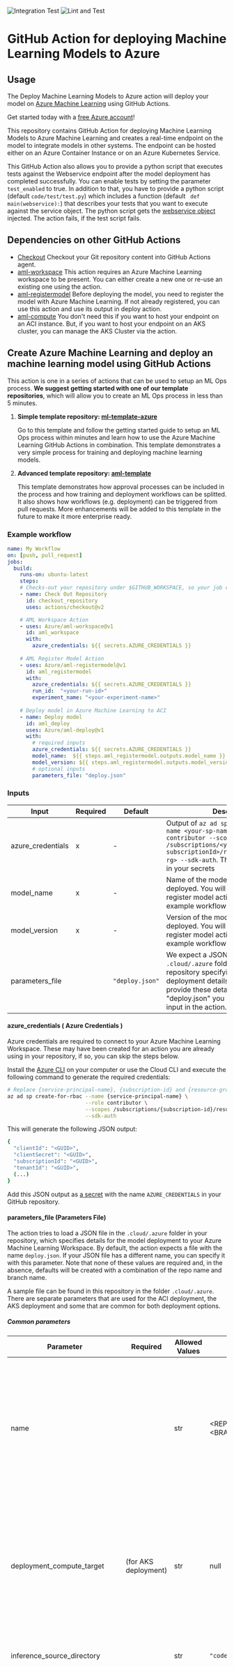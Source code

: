 ![Integration Test](https://github.com/Azure/aml-deploy/workflows/Integration%20Test/badge.svg?branch=master&event=push)
![Lint and Test](https://github.com/Azure/aml-deploy/workflows/Lint%20and%20Test/badge.svg?branch=master&event=push)

# GitHub Action for deploying Machine Learning Models to Azure

## Usage

The Deploy Machine Learning Models to Azure action will deploy your model on [Azure Machine Learning](https://azure.microsoft.com/en-us/services/machine-learning/) using GitHub Actions.

Get started today with a [free Azure account](https://azure.com/free/open-source)!

This repository contains GitHub Action for deploying Machine Learning Models to Azure Machine Learning and creates a real-time endpoint on the model to integrate models in other systems. The endpoint can be hosted either on an Azure Container Instance or on an Azure Kubernetes Service. 


This GitHub Action also allows you to provide a python script that executes tests against the Webservice endpoint after the model deployment has completed successfully. You can enable tests by setting the parameter `test_enabled` to true. In addition to that, you have to provide a python script (default `code/test/test.py`) which includes a function (default ` def main(webservice):`) that describes your tests that you want to execute against the service object. The python script gets the [webservice object](https://docs.microsoft.com/en-us/python/api/azureml-core/azureml.core.webservice(class)?view=azure-ml-py) injected. The action fails, if the test script fails.


## Dependencies on other GitHub Actions
* [Checkout](https://github.com/actions/checkout) Checkout your Git repository content into GitHub Actions agent.
* [aml-workspace](https://github.com/Azure/aml-workspace) This action requires an Azure Machine Learning workspace to be present. You can either create a new one or re-use an existing one using the action. 
* [aml-registermodel](https://github.com/Azure/aml-registermodel) Before deploying the model, you need to register the model with Azure Machine Learning. If not already registered, you can use this action and use its output in deploy action. 
* [aml-compute](https://github.com/Azure/aml-compute) You don't need this if you want to host your endpoint on an ACI instance. But, if you want to host your endpoint on an AKS cluster, you can  manage the AKS Cluster via the action. 



## Create Azure Machine Learning and deploy an machine learning model using GitHub Actions

This action is one in a series of actions that can be used to setup an ML Ops process. **We suggest getting started with one of our template repositories**, which will allow you to create an ML Ops process in less than 5 minutes.

1. **Simple template repository: [ml-template-azure](https://github.com/machine-learning-apps/ml-template-azure)**

    Go to this template and follow the getting started guide to setup an ML Ops process within minutes and learn how to use the Azure       Machine Learning GitHub Actions in combination. This template demonstrates a very simple process for training and deploying machine     learning models.

2. **Advanced template repository: [aml-template](https://github.com/Azure/aml-template)**

    This template demonstrates how approval processes can be included in the process and how training and deployment workflows can be       splitted. It also shows how workflows (e.g. deployment) can be triggered from pull requests. More enhancements will be added to this     template in the future to make it more enterprise ready.

### Example workflow

```yaml
name: My Workflow
on: [push, pull_request]
jobs:
  build:
    runs-on: ubuntu-latest
    steps:
    # Checks-out your repository under $GITHUB_WORKSPACE, so your job can access it
    - name: Check Out Repository
      id: checkout_repository
      uses: actions/checkout@v2

    # AML Workspace Action
    - uses: Azure/aml-workspace@v1
      id: aml_workspace
      with:
        azure_credentials: ${{ secrets.AZURE_CREDENTIALS }}
    
    # AML Register Model Action
    - uses: Azure/aml-registermodel@v1
      id: aml_registermodel
      with:
        azure_credentials: ${{ secrets.AZURE_CREDENTIALS }}
        run_id:  "<your-run-id>"
        experiment_name: "<your-experiment-name>"
    
    # Deploy model in Azure Machine Learning to ACI
    - name: Deploy model
      id: aml_deploy
      uses: Azure/aml-deploy@v1
      with:
        # required inputs
        azure_credentials: ${{ secrets.AZURE_CREDENTIALS }}
        model_name:  ${{ steps.aml_registermodel.outputs.model_name }}
        model_version: ${{ steps.aml_registermodel.outputs.model_version }}
        # optional inputs
        parameters_file: "deploy.json"
```

### Inputs

| Input | Required | Default | Description |
| ----- | -------- | ------- | ----------- |
| azure_credentials | x | - | Output of `az ad sp create-for-rbac --name <your-sp-name> --role contributor --scopes /subscriptions/<your-subscriptionId>/resourceGroups/<your-rg> --sdk-auth`. This should be stored in your secrets |
| model_name | x | - | Name of the model that will be deployed. You will get it as an output of register model action as in above example workflow. |
| model_version | x | - | Version of the model that will be deployed. You will get it as an output of register model action as in above example workflow. |
| parameters_file |  | `"deploy.json"` | We expect a JSON file in the `.cloud/.azure` folder in root of your repository specifying your model deployment details. If you have want to provide these details in a file other than "deploy.json" you need to provide this input in the action. |

#### azure_credentials ( Azure Credentials ) 

Azure credentials are required to connect to your Azure Machine Learning Workspace. These may have been created for an action you are already using in your repository, if so, you can skip the steps below.

Install the [Azure CLI](https://docs.microsoft.com/en-us/cli/azure/install-azure-cli?view=azure-cli-latest) on your computer or use the Cloud CLI and execute the following command to generate the required credentials:

```sh
# Replace {service-principal-name}, {subscription-id} and {resource-group} with your Azure subscription id and resource group name and any name for your service principle
az ad sp create-for-rbac --name {service-principal-name} \
                         --role contributor \
                         --scopes /subscriptions/{subscription-id}/resourceGroups/{resource-group} \
                         --sdk-auth
```

This will generate the following JSON output:

```sh
{
  "clientId": "<GUID>",
  "clientSecret": "<GUID>",
  "subscriptionId": "<GUID>",
  "tenantId": "<GUID>",
  (...)
}
```

Add this JSON output as [a secret](https://help.github.com/en/actions/configuring-and-managing-workflows/creating-and-storing-encrypted-secrets#creating-encrypted-secrets) with the name `AZURE_CREDENTIALS` in your GitHub repository.


#### parameters_file (Parameters File)

The action tries to load a JSON file in the `.cloud/.azure` folder in your repository, which specifies details for the model deployment to your Azure Machine Learning Workspace. By default, the action expects a file with the name `deploy.json`. If your JSON file has a different name, you can specify it with this parameter. Note that none of these values are required and, in the absence, defaults will be created with a combination of the repo name and branch name.

A sample file can be found in this repository in the folder `.cloud/.azure`. There are separate parameters that are used for the ACI deployment, the AKS deployment and some that are common for both deployment options.

##### Common parameters

| Parameter               | Required | Allowed Values | Default    | Description |
| ----------------------- | -------- | -------------- | ---------- | ----------- |
| name                    |          | str  | <REPOSITORY_NAME>-<BRANCH_NAME> | The name to give the deployed service. Must be unique to the workspace, only consist of lowercase letters, numbers, or dashes, start with a letter, and be between 3 and 32 characters long. |
| deployment_compute_target | (for AKS deployment) | str  | null | Name of the compute target to deploy the webservice to. As Azure Container Instances has no associated ComputeTarget, leave this parameter as null to deploy to Azure Container Instances. |
| inference_source_directory |       | str  | `"code/deploy/"` | The path to the folder that contains all files to create the image. |
| inference_entry_script  |          | str  | `"score.py"` | The path to a local file in your repository that contains the code to run for the image and score the data. This path is relative to the specified source directory. The python script has to define an `init` and a `run` function. A sample can be found in the template repositories. |
| conda_file              |          | str  | `"environment.yml"` | The path to a local file in your repository containing a conda environment definition to use for the image. This path is relative to the specified source directory. |
| extra_docker_file_steps |          | str   | null | The path to a local file in your repository containing additional Docker steps to run when setting up image. This path is relative to the specified source directory. |
| enable_gpu              |          | bool | false | Indicates whether to enable GPU support in the image. The GPU image must be used on Microsoft Azure Services such as Azure Container Instances, Azure Machine Learning Compute, Azure Virtual Machines, and Azure Kubernetes Service. |
| cuda_version            |          | str | `"9.1"` if `enable_gpu` is set to true | The Version of CUDA to install for images that need GPU support. The GPU image must be used on Microsoft Azure Services such as Azure Container Instances, Azure Machine Learning Compute, Azure Virtual Machines, and Azure Kubernetes Service. Supported versions are 9.0, 9.1, and 10.0. |
| runtime                 |          | str: `"python"` or `"spark-py"` | `"python"` | The runtime to use for the image. |
| custom_base_image       |          | str  | null | A custom Docker image to be used as base image. If no base image is given then the base image will be used based off of given runtime parameter. |
| model_data_collection_enabled |    | bool | false | Whether or not to enable model data collection for this Webservice. |
| authentication_enabled  |          | bool | false for ACI, true for AKS | Whether or not to enable key auth for this Webservice. |
| app_insights_enabled    |          | bool | false | Whether or not to enable Application Insights logging for this Webservice. |
| cpu_cores               |          | float: ]0.0, inf[ | 0.1 | The number of CPU cores to allocate for this Webservice. Can be a decimal. |
| memory_gb               |          | float: ]0.0, inf[ | 0.5 | The amount of memory (in GB) to allocate for this Webservice. Can be a decimal. |
| delete_service_after_deployment |  | bool | false | Indicates whether the service gets deleted after the deployment completed successfully. |
| tags                    |          | dict: {"<your-run-tag-key>": "<your-run-tag-value>", ...} | null | Dictionary of key value tags to give this Webservice. |
| properties              |          | dict: {"<your-run-tag-key>": "<your-run-tag-value>", ...} | | Dictionary of key value properties to give this Webservice. These properties cannot be changed after deployment, however new key value pairs can be added. |
| description             |          | str  | null | A description to give this Webservice and image. |
| test_enabled            |          | bool | false | Whether to run tests for this model deployment and the created real-time endpoint. |
| test_file_path          |          | str  | `"code/test/test.py"` | Path to the python script in your repository in which you define your own tests that you want to run against the webservice endpoint. The GitHub Action fails, if your script fails. |
| test_file_function_name |          | str   | `"main"` | Name of the function in your python script in your repository in which you define your own tests that you want to run against the webservice endpoint. The function gets the webservice object injected and allows you to run tests against the scoring uri. The GitHub Action fails, if your script fails. |
| skip_deployment         |          | bool | false | Indicates whether the deployment to ACI or AKS should be skipped. This can be used in combination with `create_image` to only create a Docker image that can be used for further deployment. |
| create_image            |          | bool | false | Indicates whether a Docker image should be created which can be used for further deployment. |

Please visit [this website](https://docs.microsoft.com/en-us/python/api/azureml-core/azureml.core.model.inferenceconfig?view=azure-ml-py) and [this website](https://docs.microsoft.com/en-us/python/api/azureml-core/azureml.core.model(class)?view=azure-ml-py#deploy-workspace--name--models--inference-config-none--deployment-config-none--deployment-target-none--overwrite-false-) for more details.

##### ACI specific parameters

ACI is the default deployment resource. A sample file for an aci deployment can be found in the `.cloud/.azure` folder.

| Parameter              | Required | Allowed Values | Default    | Description |
| ---------------------- | -------- | -------------- | ---------- | ----------- |
| location               |           | str: [supported region](https://azure.microsoft.com/en-us/global-infrastructure/services/?products=container-instances) | workspace location | The Azure region to deploy this Webservice to. |
| ssl_enabled            |           | bool  | false | Whether or not to enable SSL for this Webservice. |
| ssl_cert_pem_file      |           | str   | null | A file path to a file containing cert information for SSL validation. Must provide all three CName, cert file, and key file to enable SSL validation. |
| ssl_key_pem_file       |           | str   | null | A file path to a file containing key information for SSL validation. Must provide all three CName, cert file, and key file to enable SSL validation. |
| ssl_cname              |           | str   | null | A CName to use if enabling SSL validation on the cluster. Must provide all three CName, cert file, and key file to enable SSL validation. |
| dns_name_label         |           | str   | null | The DNS name label for the scoring endpoint. If not specified a unique DNS name label will be generated for the scoring endpoint. |

Please visit [this website](https://docs.microsoft.com/en-us/python/api/azureml-core/azureml.core.webservice.aciwebservice?view=azure-ml-py#deploy-configuration-cpu-cores-none--memory-gb-none--tags-none--properties-none--description-none--location-none--auth-enabled-none--ssl-enabled-none--enable-app-insights-none--ssl-cert-pem-file-none--ssl-key-pem-file-none--ssl-cname-none--dns-name-label-none--primary-key-none--secondary-key-none--collect-model-data-none--cmk-vault-base-url-none--cmk-key-name-none--cmk-key-version-none-) for more details.

##### AKS Deployment

For the deployment of the model to AKS, you must configure an AKS resource and specify the name of the AKS cluster with the `deployment_compute_target` parameter. Additional parameters allow you to finetune your deployment on AKS with options like autoscaling and the liveness probe requirements. These will be set to default parameters if not provided.

| Parameter               | Required | Allowed Values | Default    | Description |
| ----------------------- | -------- | -------------- | ---------- | ----------- |
| gpu_cores              |           | int: [0, inf[ | 1 | The number of GPU cores to allocate for this Webservice. |
| autoscale_enabled       |          | bool  | true if `num_replicas` is null | Whether to enable autoscale for this Webservice. |
| autoscale_min_replicas  |          | int: [1, inf[ | 1 | The minimum number of containers to use when autoscaling this Webservice. | 
| autoscale_max_replicas  |          | int: [1, inf[ | 10 | The maximum number of containers to use when autoscaling this Webservice. |
| autoscale_refresh_seconds |        | int: [1, inf[ | 1 | How often the autoscaler should attempt to scale this Webservice (in seconds). | 
| autoscale_target_utilization|      | int: [1, 100] | 70 | The target utilization (in percent out of 100) the autoscaler should attempt to maintain for this Webservice. |
| scoring_timeout_ms      |          | int: [1, inf[ | 60000 | A timeout in ms to enforce for scoring calls to this Webservice. |
| replica_max_concurrent_requests|   | int: [1, inf[ | 1 | The number of maximum concurrent requests per replica to allow for this Webservice. **Do not change this setting from the default value of 1 unless instructed by Microsoft Technical Support or a member of Azure Machine Learning team.** |
| max_request_wait_time   |          | int: [0, inf[ | 500 | The maximum amount of time a request will stay in the queue (in milliseconds) before returning a 503 error. |
| num_replicas            |          | int   | null | The number of containers to allocate for this Webservice. **No default, if this parameter is not set then the autoscaler is enabled by default.** |
| period_seconds          |          | int: [1, inf[ | 10 | How often (in seconds) to perform the liveness probe. |
| initial_delay_seconds   |          | int: [1, inf[ | 310 | The number of seconds after the container has started before liveness probes are initiated. |
| timeout_seconds         |          | int: [1, inf[ | 1  | The number of seconds after which the liveness probe times out. |
| success_threshold       |          | int: [1, inf[ | 1 | The minimum consecutive successes for the liveness probe to be considered successful after having failed. |
| failure_threshold       |          | int: [1, inf[ | 3  | When a Pod starts and the liveness probe fails, Kubernetes will try failureThreshold times before giving up. |
| namespace               |          | str   | null | The Kubernetes namespace in which to deploy this Webservice: up to 63 lowercase alphanumeric ('a'-'z', '0'-'9') and hyphen ('-') characters. The first and last characters cannot be hyphens. |
| token_auth_enabled      |          | bool  | false | Whether to enable Token authentication for this Webservice. If this is enabled, users can access this Webservice by fetching an access token using their Azure Active Directory credentials. |

Please visit [this website](https://docs.microsoft.com/en-us/python/api/azureml-core/azureml.core.webservice.aks.akswebservice?view=azure-ml-py#deploy-configuration-autoscale-enabled-none--autoscale-min-replicas-none--autoscale-max-replicas-none--autoscale-refresh-seconds-none--autoscale-target-utilization-none--collect-model-data-none--auth-enabled-none--cpu-cores-none--memory-gb-none--enable-app-insights-none--scoring-timeout-ms-none--replica-max-concurrent-requests-none--max-request-wait-time-none--num-replicas-none--primary-key-none--secondary-key-none--tags-none--properties-none--description-none--gpu-cores-none--period-seconds-none--initial-delay-seconds-none--timeout-seconds-none--success-threshold-none--failure-threshold-none--namespace-none--token-auth-enabled-none--compute-target-name-none-) for more details. More Information on autoscaling parameters can be found [here](https://docs.microsoft.com/en-us/python/api/azureml-core/azureml.core.webservice.aks.autoscaler?view=azure-ml-py) and for liveness probe [here](https://docs.microsoft.com/en-us/python/api/azureml-core/azureml.core.webservice.aks.livenessproberequirements?view=azure-ml-py).

### Outputs

| Output              | Description                     |
| ------------------- | ------------------------------- |
| service_scoring_uri | Scoring URI of the webservice that was created (only provided if `delete_service_after_deployment` is set to False). |
| service_swagger_uri | Swagger Uri of the webservice that was created (only provided if `delete_service_after_deployment` is set to False). |
| acr_address         | The DNS name or IP address (e.g. myacr.azurecr.io) of the Azure Container Registry (ACR) (only provided if `create_image` is set to True).  |
| acr_username        | The username for ACR (only provided if `create_image` is set to True). |
| acr_password        | The password for ACR (only provided if `create_image` is set to True). |
| package_location    | Full URI of the docker image (e.g. myacr.azurecr.io/azureml/azureml_*) (only provided if `create_image` is set to True). |

### Environment variables

Certain parameters are considered secrets and should therefore be passed as environment variables from your secrets, if you want to use custom values.

| Environment variable        | Required | Allowed Values | Default | Description |
| --------------------------- | -------- | -------------- | ------- | ----------- |
| CONTAINER_REGISTRY_ADRESS   |          | str            | null    | The DNS name or IP address of the Azure Container Registry (ACR). Required, if you specified a `custom_base_image` that is only available in your ACR. |
| CONTAINER_REGISTRY_USERNAME |          | str            | null    | The username for ACR. Required, if you specified a `custom_base_image` that is only available in your ACR. |
| CONTAINER_REGISTRY_PASSWORD |          | str            | null    | The password for ACR. Required, if you specified a `custom_base_image` that is only available in your ACR. |
| PRIMARY_KEY                 |          | str            | null    | A primary auth key to use for this Webservice. If not specified, Azure will automatically assign a key. |
| SECONDARY_KEY               |          | str            | null    | A secondary auth key to use for this Webservice. If not specified, Azure will automatically assign a key. |
| CMK_VAULT_BASE_URL          |           | str   | null | Customer managed Key Vault base url. This value is ACI specific. |
| CMK_KEY_NAME                |           | str   | null | Customer managed key name.  This value is ACI specific. |
| CMK_KEY_VERSION             |           | str   | null | Customer managed key version.  This value is ACI specific. |

### Other Azure Machine Learning Actions

- [aml-workspace](https://github.com/Azure/aml-workspace) - Connects to or creates a new workspace
- [aml-compute](https://github.com/Azure/aml-compute) - Connects to or creates a new compute target in Azure Machine Learning
- [aml-run](https://github.com/Azure/aml-run) - Submits a ScriptRun, an Estimator or a Pipeline to Azure Machine Learning
- [aml-registermodel](https://github.com/Azure/aml-registermodel) - Registers a model to Azure Machine Learning
- [aml-deploy](https://github.com/Azure/aml-deploy) - Deploys a model and creates an endpoint for the model

# Contributing

This project welcomes contributions and suggestions.  Most contributions require you to agree to a
Contributor License Agreement (CLA) declaring that you have the right to, and actually do, grant us
the rights to use your contribution. For details, visit https://cla.opensource.microsoft.com.

When you submit a pull request, a CLA bot will automatically determine whether you need to provide
a CLA and decorate the PR appropriately (e.g., status check, comment). Simply follow the instructions
provided by the bot. You will only need to do this once across all repos using our CLA.

This project has adopted the [Microsoft Open Source Code of Conduct](https://opensource.microsoft.com/codeofconduct/).
For more information see the [Code of Conduct FAQ](https://opensource.microsoft.com/codeofconduct/faq/) or
contact [opencode@microsoft.com](mailto:opencode@microsoft.com) with any additional questions or comments.

